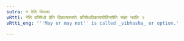 ```yaml
---
sutra: न वेति विभाषा
vRtti: नेति प्रतिषेधो वेति विकल्पस्तयोः प्रतिषेधविकल्पयोर्विभाषेति संज्ञा भवति ॥
vRtti_eng: '''May or may not'' is called _vibhasha_ or option.'

---
```

